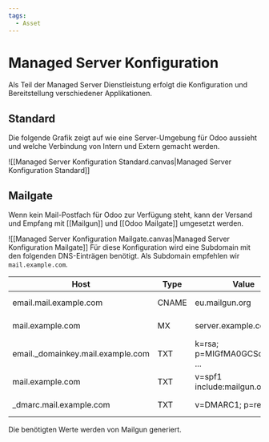 ```yaml
---
tags:
  - Asset
---
```


# Managed Server Konfiguration

Als Teil der Managed Server Dienstleistung erfolgt die Konfiguration und Bereitstellung verschiedener Applikationen.

## Standard

Die folgende Grafik zeigt auf wie eine Server-Umgebung für Odoo aussieht und welche Verbindung von Intern und Extern gemacht werden.

![[Managed Server Konfiguration Standard.canvas|Managed Server Konfiguration Standard]]

## Mailgate

Wenn kein Mail-Postfach für Odoo zur Verfügung steht, kann der Versand und Empfang mit [[Mailgun]] und [[Odoo Mailgate]] umgesetzt werden.

![[Managed Server Konfiguration Mailgate.canvas|Managed Server Konfiguration Mailgate]]
Für diese Konfiguration wird eine Subdomain mit den folgenden DNS-Einträgen benötigt. Als Subdomain empfehlen wir `mail.example.com`.

| Host                               | Type  | Value                           | Description    |
| ---------------------------------- | ----- | ------------------------------- | -------------- |
| email.mail.example.com             | CNAME | eu.mailgun.org                  | Mail Tracking  |
| mail.example.com                   | MX    | server.example.com              | Mail Receiving |
| email.\_domainkey.mail.example.com | TXT   | k=rsa; p=MIGfMA0GCSqGSIb3D ...  | DKIM key       |
| mail.example.com                   | TXT   | v=spf1 include:mailgun.org ~all | SPF            |
| \_dmarc.mail.example.com           | TXT   | v=DMARC1; p=reject;             | DMARC policy   |

Die benötigten Werte werden von Mailgun generiert.

